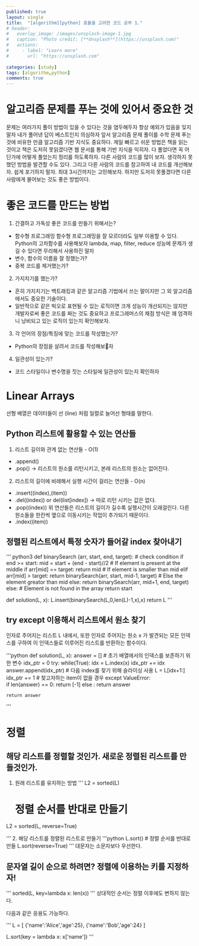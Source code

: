 ```yaml
---
published: true
layout: single
title:  "[algorithm][python] 효율을 고려한 코드 공부 1."
# header:
#   overlay_image: /images/unsplash-image-1.jpg
#   caption: "Photo credit: [**Unsplash**](https://unsplash.com)"
#   actions:
#     - label: "Learn more"
#       url: "https://unsplash.com"
      
categories: [study]
tags: [algorithm,python]
comments: true
---
```


# 알고리즘 문제를 푸는 것에 있어서 중요한 것
문제는 여러가지 풀이 방법이 있을 수 있다는 것을 염두해두자
항상 예외가 있음을 잊지 말자
내가 풀어낸 답이 베스트인지 의심하자
앞서 알고리즘 문제 풀이를 수학 문제 푸는 것에 비유한 만큼 알고리즘 기반 지식도 중요하다. 제일 빠르고 쉬운 방법은 책을 읽는 것이고 책은 도저히 못읽겠다면 웹 문서를 통해 기반 지식을 익히자.
다 풀었다면 꼭 어딘가에 어떻게 풀었는지 정리를 하도록하자.
다른 사람의 코드를 많이 보자. 생각하지 못했던 방법을 발견할 수도 있다. 그리고 다른 사람의 코드를 참고하여 내 코드를 개선해보자.
쉽게 포기하지 말자. 최대 3시간까지는 고민해보자. 하지만 도저히 못풀겠다면 다른 사람에게 물어보는 것도 좋은 방법이다.

# 좋은 코드를 만드는 방법

1. 간결하고 가독성 좋은 코드를 만들기 위해서는?
- 함수형 프로그래밍
함수형 프로그래밍을 잘 모르더라도 일부 이용할 수 있다.
Python의 고차함수를 사용해보자
lambda, map, filter, reduce
성능에 문제가 생길 수 있다면 무리해서 사용하진 말자
- 변수, 함수의 이름을 잘 정했는가?
- 중복 코드를 제거했는가?
2. 가지치기를 했는가?
- 흔히 가지치기는 백트래킹과 같은 알고리즘 기법에서 쓰는 말이지만 그 외 알고리즘에서도 중요한 기술이다.
- 일반적으로 같은 빅오로 표현될 수 있는 로직이면 크게 성능이 개선되지는 않지만 개발자로써 좋은 코드를 짜는 것도 중요하고 프로그래머스의 채점 방식은 꽤 엄격하니 낭비되고 있는 로직이 있는지 확인해보자.
3. 각 언어의 장점/특징에 맞는 코드를 작성했는가?
- Python의 장점을 살려서 코드를 작성해보자
4. 일관성이 있는가?
- 코드 스타일이나 변수명을 짓는 스타일에 일관성이 있는지 확인하자

# Linear Arrays
선형 배열은 데이터들이 선 (line) 처럼 일렬로 늘어선 형태를 말한다.

## Python 리스트에 활용할 수 있는 연산들

1. 리스트 길이와 관계 없는 연산들 - O(1)
- .append()
- .pop() -> 리스트의 원소를 리턴시키고, 본래 리스트의 원소는 없어진다. 

2. 리스트의 길이에 비례해서 실행 시간이 걸리는 연산들 - O(n)
- .insert((index),(item))
- .del((index)) or del(list\[index\]) -> 따로 리턴 시키는 값은 없다. 
- .pop((index))
위 연산들은 리스트의 길이가 길수록 실행시간이 오래걸린다. 다른 원소들을 한칸씩 옆으로 이동시키는 작업이 추가되기 때문이다. 
- .index((item))

## 정렬된 리스트에서 특정 숫자가 들어갈 index 찾아내기

''' python3
def binarySearch (arr, start, end, target):
    # check condition
    if end >= start:
        mid = start + (end - start)//2
       # If element is present at the middle
        if arr[mid] == target:
            return mid
           # If element is smaller than mid
        elif arr[mid] > target:
            return binarySearch(arr, start, mid-1, target)
           # Else the element greator than mid
        else:
            return binarySearch(arr, mid+1, end, target)
    else:
       # Element is not found in the array
        return start

def solution(L, x):
    L.insert(binarySearch(L,0,len(L)-1,x),x)
    return L
'''

## try except 이용해서 리스트에서 원소 찾기 
인자로 주어지는 리스트 L 내에서, 또한 인자로 주어지는 원소 x 가 발견되는 모든 인덱스를 구하여 이 인덱스들로 이루어진 리스트를 반환하는 함수이다. 

'''python
def solution(L, x):
    answer = []
    # 초기 배열에서의 인덱스를 보존하기 위한 변수 
    idx_ptr = 0
    try:
        while(True):
            idx = L.index(x)
            idx_ptr += idx 
            answer.append(idx_ptr)
            # 다음 index를 찾기 위해 슬라이싱 사용
            L = L[idx+1:]
            idx_ptr += 1
    # 찾고자하는 item이 없을 경우
    except ValueError:     
        if len(answer) == 0:
            return [-1]
        else :
            return answer
    
    return answer
'''
# 정렬

## 해당 리스트를 정렬할 것인가. 새로운 정렬된 리스트를 만들것인가.
1. 원래 리스트를 유지하는 방법
'''
L2 = sorted(L)
    # 정렬 순서를 반대로 만들기
L2 = sorted(L, reverse=True)

'''
2. 해당 리스트를 정렬된 리스트로 만들기
'''python
L.sort()
    # 정렬 순서를 반대로 만들
L.sort(reverse=True)
'''
대문자는 소문자보다 우선한다. 

## 문자열 길이 순으로 하려면? 정렬에 이용하는 키를 지정하자!
'''
sorted(L, key=lambda x: len(x))
'''
상대적인 순서는 정렬 이후에도 변하지 않는다.

다음과 같은 응용도 가능하다. 

'''
L = [
    {'name':'Alice','age':25},
    {'name':'Bob','age':24}
]

L.sort(key = lambda x: x['name'])
'''

 